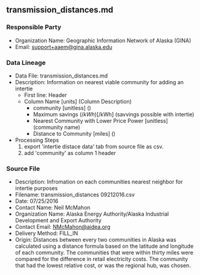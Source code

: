 ## transmission_distances.md

### Responsible Party
  * Organization Name: Geographic Information Network of Alaska (GINA)
  * Email: support+aaem@gina.alaska.edu

### Data Lineage
  * Data File: transmission_distances.md
  * Description: Information on nearest viable community for adding an intertie
    * First line: Header
    * Column Name [units] (Column Description)
      * community [unitless] ()
      * Maximum savings ($/kWh) [$/kWh] (savvings possible with intertie)
      * Nearest Community with Lower Price Power [unitless] (community name)
      * Distance to Community [miles] ()
  * Processing Steps
    1. export 'intertie distace data' tab from source file as csv.
    2. add 'community' as column 1 header

### Source File
  * Description: Infromation on each communities nearest neighbor for intertie purposes
  * Filename: transmission_distances 09212016.csv
  * Date: 07/25/2016
  * Contact Name: Neil McMahon
  * Organization Name: Alaska Energy Authority/Alaska Industrial Development and Export Authority
  * Contact Email: NMcMahon@aidea.org
  * Delivery Method: FILL_IN
  * Origin: Distances between every two communities in Alaska was calculated using a distance formula based on the latitude and longitude of each community. The communities that were within thirty miles were compared for the difference in retail electricity costs. The community that had the lowest relative cost, or was the regional hub, was chosen. 
